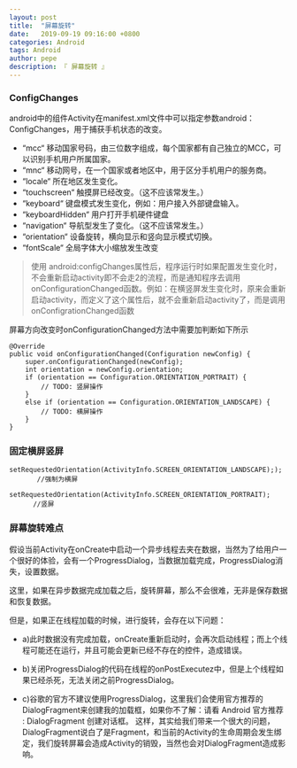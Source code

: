 ```yaml
---
layout: post
title:  "屏幕旋转"
date:   2019-09-19 09:16:00 +0800
categories: Android
tags: Android
author: pepe
description: 『 屏幕旋转 』
---
```


### **ConfigChanges**

android中的组件Activity在manifest.xml文件中可以指定参数android：ConfigChanges，用于捕获手机状态的改变。

* “mcc“ 移动国家号码，由三位数字组成，每个国家都有自己独立的MCC，可以识别手机用户所属国家。
* “mnc“ 移动网号，在一个国家或者地区中，用于区分手机用户的服务商。
* “locale“ 所在地区发生变化。
* “touchscreen“ 触摸屏已经改变。（这不应该常发生。）
* “keyboard“ 键盘模式发生变化，例如：用户接入外部键盘输入。
* “keyboardHidden“ 用户打开手机硬件键盘
* “navigation“ 导航型发生了变化。（这不应该常发生。）
* “orientation“ 设备旋转，横向显示和竖向显示模式切换。
* “fontScale“ 全局字体大小缩放发生改变

> 使用 android:configChanges属性后，程序运行时如果配置发生变化时，不会重新启动activity即不会走2的流程，而是通知程序去调用onConfigurationChanged函数。例如：在横竖屏发生变化时，原来会重新启动activity，而定义了这个属性后，就不会重新启动activity了，而是调用onConfigrationChanged函数

屏幕方向改变时onConfigurationChanged方法中需要加判断如下所示

```
@Override
public void onConfigurationChanged(Configuration newConfig) {
    super.onConfigurationChanged(newConfig);
    int orientation = newConfig.orientation;
    if (orientation == Configuration.ORIENTATION_PORTRAIT) {
        // TODO: 竖屏操作
    }
    else if (orientation == Configuration.ORIENTATION_LANDSCAPE) {
        // TODO: 横屏操作
    }
}
```

### **固定横屏竖屏**

```
setRequestedOrientation(ActivityInfo.SCREEN_ORIENTATION_LANDSCAPE););        //强制为横屏

setRequestedOrientation(ActivityInfo.SCREEN_ORIENTATION_PORTRAIT);           //竖屏
```

### **屏幕旋转难点**

假设当前Activity在onCreate中启动一个异步线程去夹在数据，当然为了给用户一个很好的体验，会有一个ProgressDialog，当数据加载完成，ProgressDialog消失，设置数据。

这里，如果在异步数据完成加载之后，旋转屏幕，那么不会很难，无非是保存数据和恢复数据。

但是，如果正在线程加载的时候，进行旋转，会存在以下问题：

* a)此时数据没有完成加载，onCreate重新启动时，会再次启动线程；而上个线程可能还在运行，并且可能会更新已经不存在的控件，造成错误。

* b)关闭ProgressDialog的代码在线程的onPostExecutez中，但是上个线程如果已经杀死，无法关闭之前ProgressDialog。

* c)谷歌的官方不建议使用ProgressDialog，这里我们会使用官方推荐的DialogFragment来创建我的加载框，如果你不了解：请看 Android 官方推荐 : DialogFragment 创建对话框。
	这样，其实给我们带来一个很大的问题，DialogFragment说白了是Fragment，和当前的Activity的生命周期会发生绑定，我们旋转屏幕会造成Activity的销毁，当然也会对DialogFragment造成影响。











